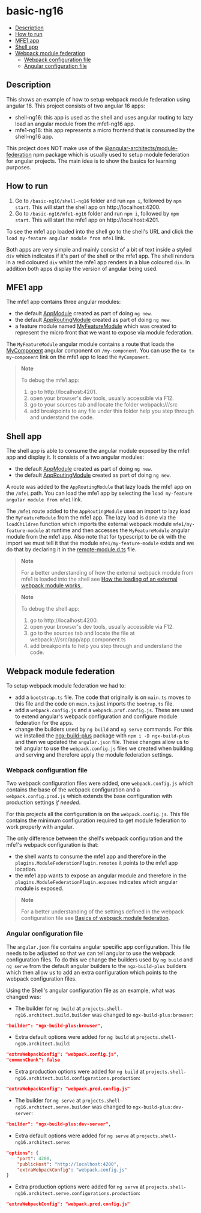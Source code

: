 # basic-ng16

- [Description](#description)
- [How to run](#how-to-run)
- [MFE1 app](#mfe1-app)
- [Shell app](#shell-app)
- [Webpack module federation](#webpack-module-federation)
  - [Webpack configuration file](#webpack-configuration-file)
  - [Angular configuration file](#angular-configuration-file)

## Description

This shows an example of how to setup webpack module federation using angular 16. This project consists of two angular 16 apps:
- shell-ng16: this app is used as the shell and uses angular routing to lazy load an angular module from the mfe1-ng16 app. 
- mfe1-ng16: this app represents a micro frontend that is consumed by the shell-ng16 app.

This project does NOT make use of the [@angular-architects/module-federation](https://www.npmjs.com/package/@angular-architects/module-federation) npm package which is usually used to setup module federation for angular projects. The main idea is to show the basics for learning purposes.

## How to run

1) Go to `/basic-ng16/shell-ng16` folder and run `npm i`, followed by `npm start`. This will start the shell app on http://localhost:4200.
2) Go to `/basic-ng16/mfe1-ng16` folder and run `npm i`, followed by `npm start`. This will start the mfe1 app on http://localhost:4201.

To see the mfe1 app loaded into the shell go to the shell's URL and click the `load my-feature angular module from mfe1` link. 

Both apps are very simple and mainly consist of a bit of text inside a styled `div` which indicates if it's part of the shell or the mfe1 app. The shell renders in a red coloured `div` whilst the mfe1 app renders in a blue coloured `div`. In addition both apps display the version of angular being used.

## MFE1 app

The mfe1 app contains three angular modules:
- the default [AppModule](/basic-ng16/mfe1-ng16/src/app/app.module.ts) created as part of doing `ng new`.
- the default [AppRoutingModule](/basic-ng16/mfe1-ng16/src/app/app-routing.module.ts) created as part of doing `ng new`.
- a feature module named [MyFeatureModule](/basic-ng16/mfe1-ng16/src/app/my-feature/my-feature.module.ts) which was created to represent the micro front that we want to expose via module federation.

The `MyFeatureModule` angular module contains a route that loads the [MyComponent](/basic-ng16/mfe1-ng16/src/app/my-feature/my-component/my-component.component.ts) angular component on `/my-component`. You can use the `Go to my-component` link on the mfe1 app to load the `MyComponent`.

> **Note**
>
> To debug the mfe1 app:
> 1) go to http://localhost:4201.
> 2) open your browser's dev tools, usually accessible via F12.
> 3) go to your sources tab and locate the folder webpack:///src
> 4) add breakpoints to any file under this folder help you step through and understand the code.

## Shell app

The shell app is able to consume the angular module exposed by the mfe1 app and display it. It consists of a two angular modules:
- the default [AppModule](/basic-ng16/shell-ng16/src/app/app.module.ts) created as part of doing `ng new`.
- the default [AppRoutingModule](/basic-ng16/shell-ng16/src/app/app-routing.module.ts) created as part of doing `ng new`.

A route was added to the `AppRoutingModule` that lazy loads the mfe1 app on the `/mfe1` path. You can load the mfe1 app by selecting the `load my-feature angular module from mfe1` link.

The `/mfe1` route added to the `AppRoutingModule` uses an import to lazy load the `MyFeatureModule` from the mfe1 app. The lazy load is done via the `loadChildren` function which imports the external webpack module `mfe1/my-feature-module` at runtime and then accesses the `MyFeatureModule` angular module from the mfe1 app. Also note that for typescript to be ok with the import we must tell it that the module `mfe1/my-feature-module` exists and we do that by declaring it in the [remote-module.d.ts](/basic-ng16/shell-ng16/src/app/remote-modules.d.ts) file.

> **Note**
> 
> For a better understanding of how the external webpack module from mfe1 is loaded into the shell see [How the loading of an external webpack module works
](../docs/basics-module-federation.md#how-the-loading-of-an-external-webpack-module-works).
>

> **Note**
>
> To debug the shell app:
> 1) go to http://localhost:4200.
> 2) open your browser's dev tools, usually accessible via F12.
> 3) go to the sources tab and locate the file at webpack:///src/app/app.component.ts 
> 4) add breakpoints to help you step through and understand the code.

## Webpack module federation

To setup webpack module federation we had to:
- add a `bootstrap.ts` file. The code that originally is on `main.ts` moves to this file and the code on `main.ts` just imports the `bootrap.ts` file.
- add a `webpack.config.js` and a `webpack.prof.config.js`. These are used to extend angular's webpack configuration and configure module federation for the apps.
- change the builders used by `ng build` and `ng serve` commands. For this we installed the [ngx-build-plus](https://www.npmjs.com/package/ngx-build-plus) package with `npm i -D ngx-build-plus` and then we updated the `angular.json` file. These changes allow us to tell angular to use the `webpack.config.js` files we created when building and serving and therefore apply the module federation settings.

### Webpack configuration file

Two webpack configuration files were added, one `webpack.config.js` which contains the base of the webpack configuration and a `webpack.config.prod.js` which extends the base configuration with production settings *if needed*.

For this projects all the configuration is on the `webpack.config.js`. This file contains the minimum configuration required to get module federation to work properly with angular.

The only difference between the shell's webpack configuration and the mfe1's webpack configuration is that:
- the shell wants to consume the mfe1 app and therefore in the `plugins.ModuleFederationPlugin.remotes` it points to the mfe1 app location.
- the mfe1 app wants to expose an angular module and therefore in the `plugins.ModuleFederationPlugin.exposes` indicates which angular module is exposed.

> **Note**
> 
> For a better understanding of the settings defined in the webpack configuration file see  [Basics of webpack module federation](../docs/basics-module-federation.md). 
>

### Angular configuration file

The `angular.json` file contains angular specific app configuration. This file needs to be adjusted so that we can tell angular to use the webpack configuration files. To do this we change the builders used by `ng build` and `ng serve` from the default angular builders to the `ngx-build-plus` builders which then allow us to add an extra configuration which points to the webpack configuration files.

Using the Shell's angular configuration file as an example, what was changed was:

- The builder for `ng build` at `projects.shell-ng16.architect.build.builder` was changed to `ngx-build-plus:browser`: 
```json
"builder": "ngx-build-plus:browser",
```

- Extra default options were added for `ng build` at `projects.shell-ng16.architect.build`: 
```json
"extraWebpackConfig": "webpack.config.js",
"commonChunk": false
```

- Extra production options were added for `ng build` at `projects.shell-ng16.architect.build.configurations.production`: 
```json
"extraWebpackConfig": "webpack.prod.config.js"
```

- The builder for `ng serve` at `projects.shell-ng16.architect.serve.builder` was changed to `ngx-build-plus:dev-server`: 
```json
"builder": "ngx-build-plus:dev-server",
```

- Extra default options were added for `ng serve` at `projects.shell-ng16.architect.serve`: 
```json
"options": {
    "port": 4200,
    "publicHost": "http://localhost:4200",
    "extraWebpackConfig": "webpack.config.js"
}
```

- Extra production options were added for `ng serve` at `projects.shell-ng16.architect.serve.configurations.production`: 
```json
"extraWebpackConfig": "webpack.prod.config.js"
```
